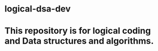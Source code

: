 # logical-dsa-dev
This repository is for logical coding and Data structures and algorithms.
======================================================
